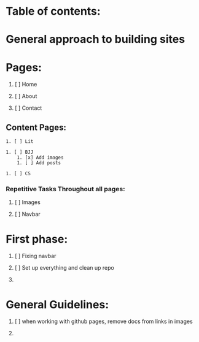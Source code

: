 # Table of contents:
# General approach to building sites

# Pages:
1. [ ] Home 

1. [ ] About

1. [ ] Contact
## Content Pages:
    1. [ ] Lit

    1. [ ] BJJ
        1. [x] Add images
        1. [ ] Add posts

    1. [ ] CS
### Repetitive Tasks Throughout all pages:

1. [ ] Images

1. [ ] Navbar

# First phase:

1. [ ] Fixing navbar

1. [ ] Set up everything and clean up repo

1. 

# General Guidelines:

1. [ ] when working with github pages, remove docs from links in images

1. 